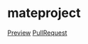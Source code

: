 # mateproject
[Preview](https://your-name.github.io/your-repo/)
 [PullRequest](https://github.com/your-name/your-repo/pull/1/files)